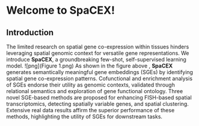 # Welcome to SpaCEX!

## Introduction

The limited research on spatial gene co-expression within tissues hinders leveraging spatial genomic context for versatile gene representations. We introduce **SpaCEX**, a groundbreaking few-shot, self-supervised learning model. 
![png](Figure 1.png)
As shown in the figure above , **SpaCEX** generates semantically meaningful gene embeddings (SGEs) by identifying spatial gene co-expression patterns. Cofunctional and enrichment analysis of SGEs endorse their utility as genomic contexts, validated through relational semantics and exploration of gene functional ontology. Three novel SGE-based methods are proposed for enhancing FISH-based spatial transcriptomics, detecting spatially variable genes, and spatial clustering. Extensive real data results affirm the superior performance of these methods, highlighting the utility of SGEs for downstream tasks.

